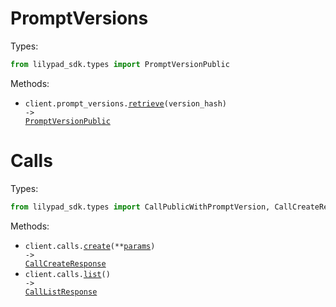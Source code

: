 # PromptVersions

Types:

```python
from lilypad_sdk.types import PromptVersionPublic
```

Methods:

- <code title="get /prompt-versions/{version_hash}">client.prompt_versions.<a href="./src/lilypad_sdk/resources/prompt_versions.py">retrieve</a>(version_hash) -> <a href="./src/lilypad_sdk/types/prompt_version_public.py">PromptVersionPublic</a></code>

# Calls

Types:

```python
from lilypad_sdk.types import CallPublicWithPromptVersion, CallCreateResponse, CallListResponse
```

Methods:

- <code title="post /calls">client.calls.<a href="./src/lilypad_sdk/resources/calls.py">create</a>(\*\*<a href="src/lilypad_sdk/types/call_create_params.py">params</a>) -> <a href="./src/lilypad_sdk/types/call_create_response.py">CallCreateResponse</a></code>
- <code title="get /calls">client.calls.<a href="./src/lilypad_sdk/resources/calls.py">list</a>() -> <a href="./src/lilypad_sdk/types/call_list_response.py">CallListResponse</a></code>
